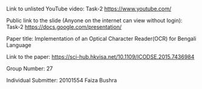Link to unlisted YouTube video: 
Task-2 https://www.youtube.com/

Public link to the slide (Anyone on the internet can view without login): 
Task-2 https://docs.google.com/presentation/

Paper title:
Implementation of an Optical Character Reader(OCR) for Bengali Language 


Link to the paper:
https://sci-hub.hkvisa.net/10.1109/ICODSE.2015.7436984

Group Number: 
27

Individual Submitter: 
20101554 Faiza Bushra
